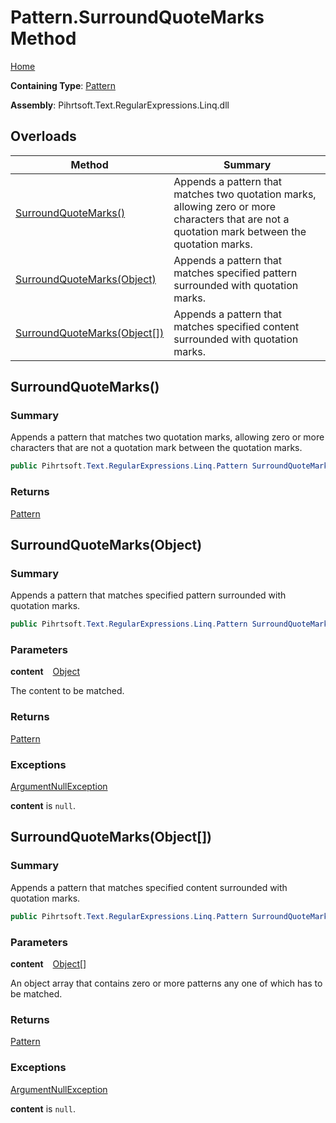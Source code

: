 # Pattern\.SurroundQuoteMarks Method

[Home](../../../../../../README.md)

**Containing Type**: [Pattern](../README.md)

**Assembly**: Pihrtsoft\.Text\.RegularExpressions\.Linq\.dll

## Overloads

| Method | Summary |
| ------ | ------- |
| [SurroundQuoteMarks()](#Pihrtsoft_Text_RegularExpressions_Linq_Pattern_SurroundQuoteMarks) | Appends a pattern that matches two quotation marks, allowing zero or more characters that are not a quotation mark between the quotation marks\. |
| [SurroundQuoteMarks(Object)](#Pihrtsoft_Text_RegularExpressions_Linq_Pattern_SurroundQuoteMarks_System_Object_) | Appends a pattern that matches specified pattern surrounded with quotation marks\. |
| [SurroundQuoteMarks(Object\[\])](#Pihrtsoft_Text_RegularExpressions_Linq_Pattern_SurroundQuoteMarks_System_Object___) | Appends a pattern that matches specified content surrounded with quotation marks\. |

## SurroundQuoteMarks\(\) <a name="Pihrtsoft_Text_RegularExpressions_Linq_Pattern_SurroundQuoteMarks"></a>

### Summary

Appends a pattern that matches two quotation marks, allowing zero or more characters that are not a quotation mark between the quotation marks\.

```csharp
public Pihrtsoft.Text.RegularExpressions.Linq.Pattern SurroundQuoteMarks()
```

### Returns

[Pattern](../README.md)

## SurroundQuoteMarks\(Object\) <a name="Pihrtsoft_Text_RegularExpressions_Linq_Pattern_SurroundQuoteMarks_System_Object_"></a>

### Summary

Appends a pattern that matches specified pattern surrounded with quotation marks\.

```csharp
public Pihrtsoft.Text.RegularExpressions.Linq.Pattern SurroundQuoteMarks(object content)
```

### Parameters

**content** &ensp; [Object](https://docs.microsoft.com/en-us/dotnet/api/system.object)

The content to be matched\.

### Returns

[Pattern](../README.md)

### Exceptions

[ArgumentNullException](https://docs.microsoft.com/en-us/dotnet/api/system.argumentnullexception)

**content** is `null`\.

## SurroundQuoteMarks\(Object\[\]\) <a name="Pihrtsoft_Text_RegularExpressions_Linq_Pattern_SurroundQuoteMarks_System_Object___"></a>

### Summary

Appends a pattern that matches specified content surrounded with quotation marks\.

```csharp
public Pihrtsoft.Text.RegularExpressions.Linq.Pattern SurroundQuoteMarks(params object[] content)
```

### Parameters

**content** &ensp; [Object](https://docs.microsoft.com/en-us/dotnet/api/system.object)\[\]

An object array that contains zero or more patterns any one of which has to be matched\.

### Returns

[Pattern](../README.md)

### Exceptions

[ArgumentNullException](https://docs.microsoft.com/en-us/dotnet/api/system.argumentnullexception)

**content** is `null`\.

